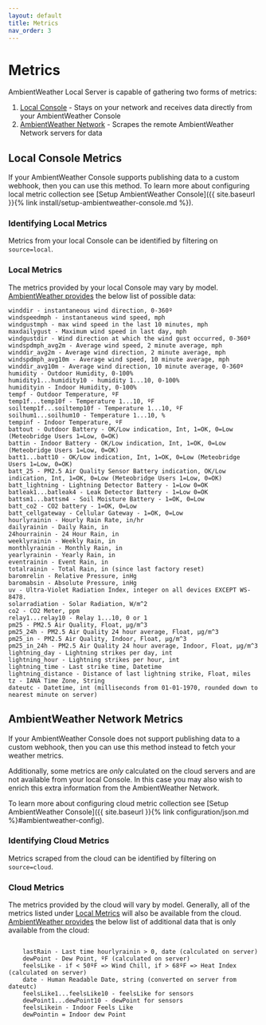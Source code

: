 ```yaml
---
layout: default
title: Metrics
nav_order: 3
---
```


# Metrics

AmbientWeather Local Server is capable of gathering two forms of metrics:

1. [Local Console](#local-console-metrics) - Stays on your network and receives data directly from your AmbientWeather Console
1. [AmbientWeather Network](#ambientweather-network-metrics) - Scrapes the remote AmbientWeather Network servers for data

## Local Console Metrics

If your AmbientWeather Console supports publishing data to a custom webhook, then you can use this method. To learn more about configuring local metric collection see [Setup AmbientWeather Console]({{ site.baseurl }}{% link install/setup-ambientweather-console.md %}).

### Identifying Local Metrics

Metrics from your local Console can be identified by filtering on `source=local`.

### Local Metrics

The metrics provided by your local Console may vary by model. [AmbientWeather provides](https://github.com/ambient-weather/api-docs/wiki/Device-Data-Specs) the below list of possible data:

```text
winddir - instantaneous wind direction, 0-360º
windspeedmph - instantaneous wind speed, mph
windgustmph - max wind speed in the last 10 minutes, mph
maxdailygust - Maximum wind speed in last day, mph
windgustdir - Wind direction at which the wind gust occurred, 0-360º
windspdmph_avg2m - Average wind speed, 2 minute average, mph
winddir_avg2m - Average wind direction, 2 minute average, mph
windspdmph_avg10m - Average wind speed, 10 minute average, mph
winddir_avg10m - Average wind direction, 10 minute average, 0-360º
humidity - Outdoor Humidity, 0-100%
humidity1...humidity10 - humidity 1...10, 0-100%
humidityin - Indoor Humidity, 0-100%
tempf - Outdoor Temperature, ºF
temp1f...temp10f - Temperature 1...10, ºF
soiltemp1f...soiltemp10f - Temperature 1...10, ºF
soilhum1...soilhum10 - Temperature 1...10, %
tempinf - Indoor Temperature, ºF
battout - Outdoor Battery - OK/Low indication, Int, 1=OK, 0=Low (Meteobridge Users 1=Low, 0=OK)
battin - Indoor Battery - OK/Low indication, Int, 1=OK, 0=Low (Meteobridge Users 1=Low, 0=OK)
batt1...batt10 - OK/Low indication, Int, 1=OK, 0=Low (Meteobridge Users 1=Low, 0=OK)
batt_25 - PM2.5 Air Quality Sensor Battery indication, OK/Low indication, Int, 1=OK, 0=Low (Meteobridge Users 1=Low, 0=OK)
batt_lightning - Lightning Detector Battery - 1=Low 0=OK
batleak1...batleak4 - Leak Detector Battery - 1=Low 0=OK
battsm1...battsm4 - Soil Moisture Battery - 1=OK, 0=Low
batt_co2 - CO2 battery - 1=OK, 0=Low
batt_cellgateway - Cellular Gateway - 1=OK, 0=Low
hourlyrainin - Hourly Rain Rate, in/hr
dailyrainin - Daily Rain, in
24hourrainin - 24 Hour Rain, in
weeklyrainin - Weekly Rain, in
monthlyrainin - Monthly Rain, in
yearlyrainin - Yearly Rain, in
eventrainin - Event Rain, in
totalrainin - Total Rain, in (since last factory reset)
baromrelin - Relative Pressure, inHg
baromabsin - Absolute Pressure, inHg
uv - Ultra-Violet Radiation Index, integer on all devices EXCEPT WS-8478.
solarradiation - Solar Radiation, W/m^2
co2 - CO2 Meter, ppm
relay1...relay10 - Relay 1...10, 0 or 1
pm25 - PM2.5 Air Quality, Float, µg/m^3
pm25_24h - PM2.5 Air Quality 24 hour average, Float, µg/m^3
pm25_in - PM2.5 Air Quality, Indoor, Float, µg/m^3
pm25_in_24h - PM2.5 Air Quality 24 hour average, Indoor, Float, µg/m^3
lightning_day - Lightning strikes per day, int
lightning_hour - Lightning strikes per hour, int
lightning_time - Last strike time, Datetime
lightning_distance - Distance of last lightning strike, Float, miles
tz - IANA Time Zone, String
dateutc - Datetime, int (milliseconds from 01-01-1970, rounded down to nearest minute on server)
```

## AmbientWeather Network Metrics

If your AmbientWeather Console does not support publishing data to a custom webhook, then you can use this method instead to fetch your weather metrics. 

Additionally, some metrics are *only* calculated on the cloud servers and are not available from your local Console. In this case you may also wish to enrich this extra information from the AmbientWeather Network.

To learn more about configuring cloud metric collection see [Setup AmbientWeather Console]({{ site.baseurl }}{% link configuration/json.md %}#ambientweather-config).

### Identifying Cloud Metrics

Metrics scraped from the cloud can be identified by filtering on `source=cloud`.

### Cloud Metrics

The metrics provided by the cloud will vary by model.  Generally, all of the metrics listed under [Local Metrics](#local-metrics) will also be available from the cloud.  [AmbientWeather provides](https://github.com/ambient-weather/api-docs/wiki/Device-Data-Specs) the below list of additional data that is only available from the cloud:

```text

    lastRain - Last time hourlyrainin > 0, date (calculated on server)
    dewPoint - Dew Point, ºF (calculated on server)
    feelsLike - if < 50ºF => Wind Chill, if > 68ºF => Heat Index (calculated on server)
    date - Human Readable Date, string (converted on server from dateutc)
    feelsLike1...feelsLike10 - feelsLike for sensors
    dewPoint1...dewPoint10 - dewPoint for sensors
    feelsLikein - Indoor Feels Like
    dewPointin = Indoor dew Point
```
